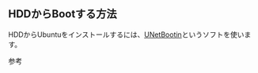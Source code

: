 

## HDDからBootする方法
HDDからUbuntuをインストールするには、[UNetBootin](https://unetbootin.github.io/)というソフトを使います。
 
参考
